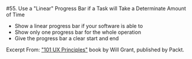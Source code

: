 #55. Use a "Linear" Progress Bar if a Task will Take a Determinate Amount of Time
-  Show a linear progress bar if your software is able to
-  Show only one progress bar for the whole operation
-  Give the progress bar a clear start and end

Excerpt From: ["101 UX Principles"](https://www.packtpub.com/web-development/101-ux-principles) book by Will Grant, published by Packt.
